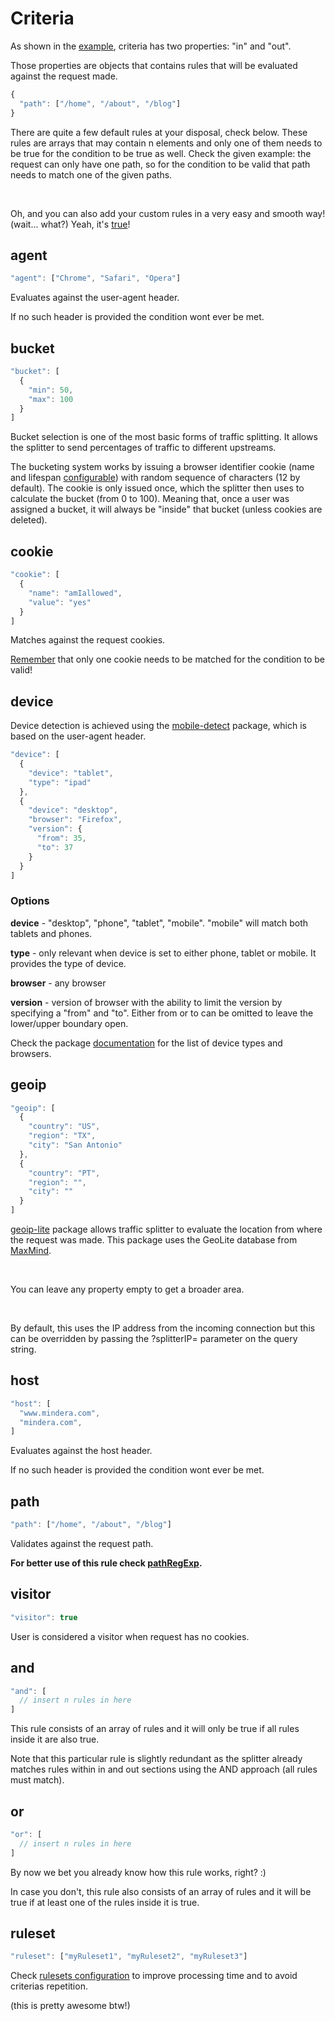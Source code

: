 # Criteria

As shown in the [example](#example), criteria has two properties: "in" and "out".

Those properties are objects that contains rules that will be evaluated against the request made.

```javascript
{
  "path": ["/home", "/about", "/blog"]
}
```

There are quite a few default rules at your disposal, check below. These rules are arrays that may contain n elements and only one of them needs to be true for the condition to be true as well. Check the given example: the request can only have one path, so for the condition to be valid that path needs to match one of the given paths.

<br>

Oh, and you can also add your custom rules in a very easy and smooth way! (wait... what?) Yeah, it's [true](#addrule)!

## agent
```javascript
"agent": ["Chrome", "Safari", "Opera"]
```

Evaluates against the user-agent header.

If no such header is provided the condition wont ever be met.

## bucket
```javascript
"bucket": [
  {
    "min": 50,
    "max": 100
  }
]
```

Bucket selection is one of the most basic forms of traffic splitting. It allows the splitter to send percentages of traffic to different upstreams.

The bucketing system works by issuing a browser identifier cookie (name and lifespan [configurable](#browserid)) with random sequence of characters (12 by default). The cookie is only issued once, which the splitter then uses to calculate the bucket (from 0 to 100). Meaning that, once a user was assigned a bucket, it will always be "inside" that bucket (unless cookies are deleted).

## cookie
```javascript
"cookie": [
  {
    "name": "amIallowed",
    "value": "yes"
  }
]
```

Matches against the request cookies.

[Remember](#criteria) that only one cookie needs to be matched for the condition to be valid!

## device

Device detection is achieved using the [mobile-detect](https://www.npmjs.com/package/mobile-detect) package, which is based on the user-agent header.

```javascript
"device": [
  {
    "device": "tablet",
    "type": "ipad"
  },
  {
    "device": "desktop",
    "browser": "Firefox",
    "version": {
      "from": 35,
      "to": 37
    }
  }
]
```

### Options

**device** - "desktop", "phone", "tablet", "mobile". "mobile" will match both tablets and phones.

**type** - only relevant when device is set to either phone, tablet or mobile. It provides the type of device.

**browser** - any browser

**version** - version of browser with the ability to limit the version by specifying a "from" and "to". Either from or to can be omitted to leave the lower/upper boundary open.

Check the package [documentation](http://hgoebl.github.io/mobile-detect.js/doc/MobileDetect.html) for the list of device types and browsers.

## geoip
```javascript
"geoip": [
  {
    "country": "US",
    "region": "TX",
    "city": "San Antonio"
  },
  {
    "country": "PT",
    "region": "",
    "city": ""
  }
]
```

[geoip-lite](https://www.npmjs.com/package/geoip-lite) package allows traffic splitter to evaluate the location from where the request was made. This package uses the GeoLite database from [MaxMind](https://www.maxmind.com).

<br>

You can leave any property empty to get a broader area.

<br>

By default, this uses the IP address from the incoming connection but this can be overridden by passing the ?splitterIP=<IP> parameter on the query string.

## host
```javascript
"host": [
  "www.mindera.com",
  "mindera.com",
]
```

Evaluates against the host header.

If no such header is provided the condition wont ever be met.

## path
```javascript
"path": ["/home", "/about", "/blog"]
```

Validates against the request path.

<b>For better use of this rule check [pathRegExp](#pathregexp).</b>

## visitor
```javascript
"visitor": true
```

User is considered a visitor when request has no cookies.

## and
```javascript
"and": [
  // insert n rules in here
]
```

This rule consists of an array of rules and it will only be true if all rules inside it are also true.

Note that this particular rule is slightly redundant as the splitter already matches rules within in and out sections using the AND approach (all rules must match).

## or
```javascript
"or": [
  // insert n rules in here
]
```

By now we bet you already know how this rule works, right? :)

In case you don't, this rule also consists of an array of rules and it will be true if at least one of the rules inside it is true.

## ruleset
```javascript
"ruleset": ["myRuleset1", "myRuleset2", "myRuleset3"]
```

Check [rulesets configuration](#rulesets) to improve processing time and to avoid criterias repetition.

(this is pretty awesome btw!)
